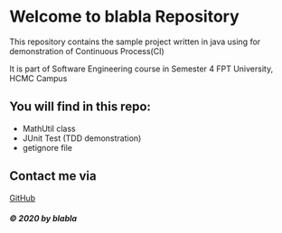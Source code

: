 # Welcome to blabla Repository

This repository contains the sample project written in java using for demonstration of Continuous Process(CI)

It is part of Software Engineering course in Semester 4 FPT University, HCMC Campus

## You will find in this repo:
* MathUtil class
* JUnit Test (TDD demonstration)
* getignore file

## Contact me via 
[GitHub](http://github.com/t14072000)

##### © 2020 by blabla